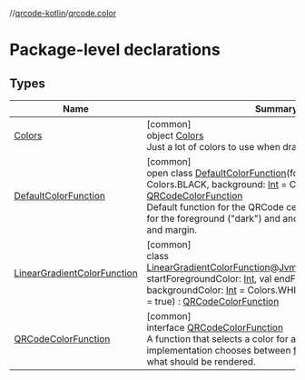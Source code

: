 //[qrcode-kotlin](../../index.md)/[qrcode.color](index.md)

# Package-level declarations

## Types

| Name | Summary |
|---|---|
| [Colors](-colors/index.md) | [common]<br>object [Colors](-colors/index.md)<br>Just a lot of colors to use when drawing :) |
| [DefaultColorFunction](-default-color-function/index.md) | [common]<br>open class [DefaultColorFunction](-default-color-function/index.md)(foreground: [Int](https://kotlinlang.org/api/latest/jvm/stdlib/kotlin/-int/index.html) = Colors.BLACK, background: [Int](https://kotlinlang.org/api/latest/jvm/stdlib/kotlin/-int/index.html) = Colors.WHITE) : [QRCodeColorFunction](-q-r-code-color-function/index.md)<br>Default function for the QRCode cell color. Returns a color for the foreground (&quot;dark&quot;) and another for the background and margin. |
| [LinearGradientColorFunction](-linear-gradient-color-function/index.md) | [common]<br>class [LinearGradientColorFunction](-linear-gradient-color-function/index.md)@[JvmOverloads](https://kotlinlang.org/api/latest/jvm/stdlib/kotlin.jvm/-jvm-overloads/index.html)constructor(val startForegroundColor: [Int](https://kotlinlang.org/api/latest/jvm/stdlib/kotlin/-int/index.html), val endForegroundColor: [Int](https://kotlinlang.org/api/latest/jvm/stdlib/kotlin/-int/index.html), val backgroundColor: [Int](https://kotlinlang.org/api/latest/jvm/stdlib/kotlin/-int/index.html) = Colors.WHITE, var vertical: [Boolean](https://kotlinlang.org/api/latest/jvm/stdlib/kotlin/-boolean/index.html) = true) : [QRCodeColorFunction](-q-r-code-color-function/index.md) |
| [QRCodeColorFunction](-q-r-code-color-function/index.md) | [common]<br>interface [QRCodeColorFunction](-q-r-code-color-function/index.md)<br>A function that selects a color for a give square. The default implementation chooses between [fg](-q-r-code-color-function/fg.md), [bg](-q-r-code-color-function/bg.md) and [margin](-q-r-code-color-function/margin.md) given what should be rendered. |
